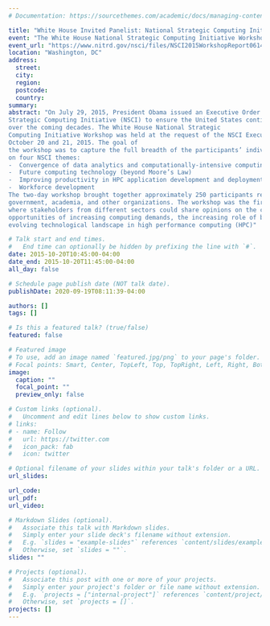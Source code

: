 ```yaml
---
# Documentation: https://sourcethemes.com/academic/docs/managing-content/

title: "White House Invited Panelist: National Strategic Computing Initiative"
event: "The White House National Strategic Computing Initiative Workshop"
event_url: "https://www.nitrd.gov/nsci/files/NSCI2015WorkshopReport06142016.pdf"
location: "Washington, DC"
address:
  street:
  city:
  region:
  postcode:
  country:
summary:
abstract: "On July 29, 2015, President Obama issued an Executive Order establishing the National
Strategic Computing Initiative (NSCI) to ensure the United States continues leading in this field
over the coming decades. The White House National Strategic
Computing Initiative Workshop was held at the request of the NSCI Executive Council, on
October 20 and 21, 2015. The goal of
the workshop was to capture the full breadth of the participants’ individual opinions and ideas
on four NSCI themes:
-  Convergence of data analytics and computationally-intensive computing
-  Future computing technology (beyond Moore’s Law)
-  Improving productivity in HPC application development and deployment
-  Workforce development
The two-day workshop brought together approximately 250 participants representing industry,
government, academia, and other organizations. The workshop was the first public forum
where stakeholders from different sectors could share opinions on the challenges and
opportunities of increasing computing demands, the increasing role of big data, and the
evolving technological landscape in high performance computing (HPC)"

# Talk start and end times.
#   End time can optionally be hidden by prefixing the line with `#`.
date: 2015-10-20T10:45:00-04:00
date_end: 2015-10-20T11:45:00-04:00
all_day: false

# Schedule page publish date (NOT talk date).
publishDate: 2020-09-19T08:11:39-04:00

authors: []
tags: []

# Is this a featured talk? (true/false)
featured: false

# Featured image
# To use, add an image named `featured.jpg/png` to your page's folder. 
# Focal points: Smart, Center, TopLeft, Top, TopRight, Left, Right, BottomLeft, Bottom, BottomRight.
image:
  caption: ""
  focal_point: ""
  preview_only: false

# Custom links (optional).
#   Uncomment and edit lines below to show custom links.
# links:
# - name: Follow
#   url: https://twitter.com
#   icon_pack: fab
#   icon: twitter

# Optional filename of your slides within your talk's folder or a URL.
url_slides:

url_code:
url_pdf:
url_video:

# Markdown Slides (optional).
#   Associate this talk with Markdown slides.
#   Simply enter your slide deck's filename without extension.
#   E.g. `slides = "example-slides"` references `content/slides/example-slides.md`.
#   Otherwise, set `slides = ""`.
slides: ""

# Projects (optional).
#   Associate this post with one or more of your projects.
#   Simply enter your project's folder or file name without extension.
#   E.g. `projects = ["internal-project"]` references `content/project/deep-learning/index.md`.
#   Otherwise, set `projects = []`.
projects: []
---
```

